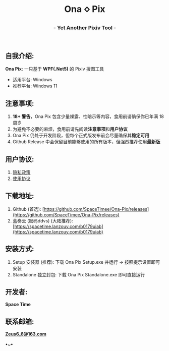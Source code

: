 

<h1 align="center">Ona 🝔 Pix</h1>
<h3 align="center">- Yet Another Pixiv Tool -</h3>

</br>

## 自我介绍:

**Ona Pix**: 一只基于 **WPF(.Net5)** 的 Pixiv 搜图工具

* 适用平台: Windows
* 推荐平台: Windows 11

## 注意事项:

1. **18+ 警告**，Ona Pix 包含少量裸露、性暗示等内容，食用前请确保你已年满 18 周岁
2. 为避免不必要的麻烦，食用前请先阅读**注意事项**和**用户协议**
3. Ona Pix 仍处于开发阶段，但每个正式版发布前会尽量确保其**稳定可用**
4. Github Release 中会保留目前能够使用的所有版本，但强烈推荐使用**最新版**

## 用户协议:

1. [隐私政策](https://thoughts.teambition.com/share/621ddd42c6a7bc00410f6e20#title=Ona_Pix_隐私政策)
2. [使用协议](https://thoughts.teambition.com/share/621ddd105cb4ab00411c9200#title=Ona_Pix_使用协议)

## 下载地址:

1. Github (首选): [https://github.com/SpaceTimee/Ona-Pix/releases](https://github.com/SpaceTimee/Ona-Pix/releases)
2. 蓝奏云 (密码ddvs) (大陆推荐): [https://spacetime.lanzouy.com/b0179uiab](https://spacetime.lanzouy.com/b0179uiab)

## 安装方式:

1. Setup 安装器 (推荐): 下载 Ona Pix Setup.exe 并运行 -> 按照提示设置即可安装
2. Standalone 独立封包: 下载 Ona Pix Standalone.exe 即可直接运行

## 开发者:

**Space Time**

## 联系邮箱:

**Zeus6_6@163.com**

•ᴗ•